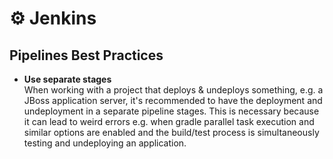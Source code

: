 # ⚙ Jenkins

## Pipelines Best Practices

* **Use separate stages**\
  When working with a project that deploys & undeploys something, e.g. a JBoss application server, it's recommended to have the deployment and undeployment in a separate pipeline stages. This is necessary because it can lead to weird errors e.g. when gradle parallel task execution and similar options are enabled and the build/test process is simultaneously testing and undeploying an application.

